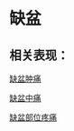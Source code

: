 # 缺盆## 相关表现：[缺盆肿痛](https://zuoye.gmzyh.com/search?key=缺盆肿痛)[缺盆中痛](https://zuoye.gmzyh.com/search?key=缺盆中痛)[缺盆部位疼痛](https://zuoye.gmzyh.com/search?key=缺盆部位疼痛)